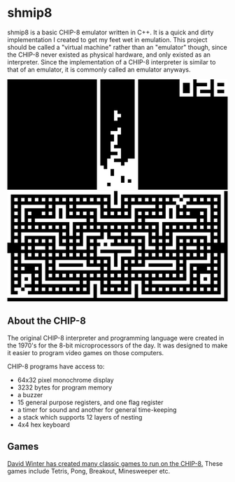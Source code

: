 # shmip8
shmip8 is a basic CHIP-8 emulator written in C++. It is a quick and dirty implementation I created to get my feet wet in emulation. This project should be called a "virtual machine" rather than an "emulator" though, since the CHIP-8 never existed as physical hardware, and only existed as an interpreter. Since the implementation of a CHIP-8 interpreter is similar to that of an emulator, it is commonly called an emulator anyways.

![Image of Chip-8 Tetris](https://github.com/WimbledonLabs/shmip8/raw/master/raw/tetris.png)
![Image of Chip-8 Pac-Man](https://github.com/WimbledonLabs/shmip8/raw/master/raw/blinky.png)

## About the CHIP-8
The original CHIP-8 interpreter and programming language were created in the 1970's for the 8-bit microprocessors of the day. It was designed to make it easier to program video games on those computers.

CHIP-8 programs have access to:
* 64x32 pixel monochrome display
* 3232 bytes for program memory
* a buzzer
* 15 general purpose registers, and one flag register
* a timer for sound and another for general time-keeping
* a stack which supports 12 layers of nesting
* 4x4 hex keyboard

## Games
[David Winter has created many classic games to run on the CHIP-8.](http://www.pong-story.com/chip8/) These games include Tetris, Pong, Breakout, Minesweeper etc.
